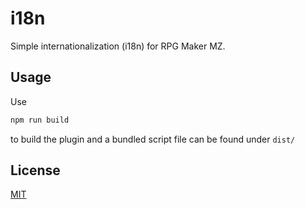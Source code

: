 # i18n

Simple internationalization (i18n) for RPG Maker MZ.

## Usage

Use
```bash
npm run build
```

to build the plugin and a bundled script file can be found under `dist/`

## License

[MIT](./LICENSE)
